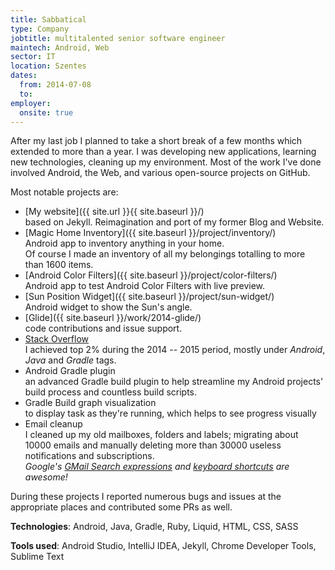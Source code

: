 ```yaml
---
title: Sabbatical
type: Company
jobtitle: multitalented senior software engineer
maintech: Android, Web
sector: IT
location: Szentes
dates:
  from: 2014-07-08
  to: 
employer:
  onsite: true
---
```


After my last job I planned to take a short break of a few months which extended to more than a year. I was developing new applications, learning new technologies, cleaning up my environment. Most of the work I've done involved Android, the Web, and various open-source projects on GitHub.

Most notable projects are:

 * [My website]({{ site.url }}{{ site.baseurl }}/)  
   based on Jekyll. Reimagination and port of my former Blog and Website.
 * [Magic Home Inventory]({{ site.baseurl }}/project/inventory/)  
   Android app to inventory anything in your home.  
   Of course I made an inventory of all my belongings totalling to more than 1600 items.
 * [Android Color Filters]({{ site.baseurl }}/project/color-filters/)  
   Android app to test Android Color Filters with live preview.
 * [Sun Position Widget]({{ site.baseurl }}/project/sun-widget/)  
   Android widget to show the Sun's angle.
 * [Glide]({{ site.baseurl }}/work/2014-glide/)  
   code contributions and issue support.
 * [Stack Overflow](https://stackoverflow.com/users/253468/twisterrob?tab=profile)  
   I achieved top 2% during the 2014 -- 2015 period, mostly under *Android*, *Java* and *Gradle* tags.
 * Android Gradle plugin  
   an advanced Gradle build plugin to help streamline my Android projects' build process and countless build scripts.
 * Gradle Build graph visualization  
   to display task as they're running, which helps to see progress visually
 * Email cleanup  
   I cleaned up my old mailboxes, folders and labels; migrating about 10000 emails and manually deleting more than 30000 useless notifications and subscriptions.  
   *Google's [GMail Search expressions](https://support.google.com/mail/answer/7190) and [keyboard shortcuts](https://support.google.com/mail/answer/6594) are awesome!*

During these projects I reported numerous bugs and issues at the appropriate places and contributed some PRs as well.

**Technologies**: Android, Java, Gradle, Ruby, Liquid, HTML, CSS, SASS

**Tools used**: Android Studio, IntelliJ IDEA, Jekyll, Chrome Developer Tools, Sublime Text
